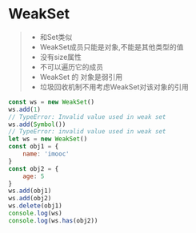 # WeakSet

> - 和Set类似
> - WeakSet成员只能是对象,不能是其他类型的值
> - 没有size属性
> - 不可以遍历它的成员
> - WeakSet 的 对象是弱引用
> - 垃圾回收机制不用考虑WeakSet对该对象的引用



```js
const ws = new WeakSet()
ws.add(1)
// TypeError: Invalid value used in weak set
ws.add(Symbol())
// TypeError: invalid value used in weak set
let ws = new WeakSet()
const obj1 = {
    name: 'imooc'
}
const obj2 = {
    age: 5
}
ws.add(obj1)
ws.add(obj2)
ws.delete(obj1)
console.log(ws)
console.log(ws.has(obj2))
```

